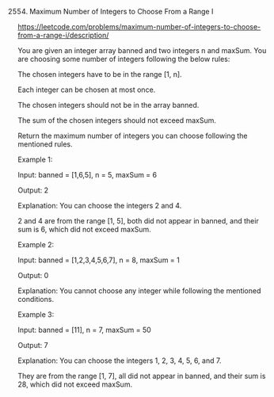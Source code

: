 2554. Maximum Number of Integers to Choose From a Range I

https://leetcode.com/problems/maximum-number-of-integers-to-choose-from-a-range-i/description/

You are given an integer array banned and two integers n and maxSum. You are choosing some number of integers following the below rules:

The chosen integers have to be in the range [1, n].

Each integer can be chosen at most once.

The chosen integers should not be in the array banned.

The sum of the chosen integers should not exceed maxSum.

Return the maximum number of integers you can choose following the mentioned rules.

 

Example 1:

Input: banned = [1,6,5], n = 5, maxSum = 6

Output: 2

Explanation: You can choose the integers 2 and 4.

2 and 4 are from the range [1, 5], both did not appear in banned, and their sum is 6, which did not exceed maxSum.

Example 2:

Input: banned = [1,2,3,4,5,6,7], n = 8, maxSum = 1

Output: 0

Explanation: You cannot choose any integer while following the mentioned conditions.

Example 3:

Input: banned = [11], n = 7, maxSum = 50

Output: 7

Explanation: You can choose the integers 1, 2, 3, 4, 5, 6, and 7.

They are from the range [1, 7], all did not appear in banned, and their sum is 28, which did not exceed maxSum.
